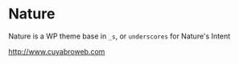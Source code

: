 Nature
=====
Nature is a WP theme base in `_s`, or `underscores` for Nature's Intent


http://www.cuyabroweb.com